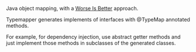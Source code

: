 Java object mapping, with a [Worse Is Better](https://en.wikipedia.org/wiki/Worse_is_better) approach.

Typemapper generates implements of interfaces with @TypeMap annotated methods.

For example, for dependency injection, use abstract getter methods and just implement those methods in subclasses of the generated classes.

